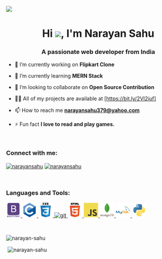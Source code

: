 <img src="https://media.giphy.com/media/SWoSkN6DxTszqIKEqv/giphy.gif" width="50%" data-canonical-src="https://media.giphy.com/media/SWoSkN6DxTszqIKEqv/giphy.gif" style="max-width:100%;">
<a target="_blank" rel="noopener noreferrer" href="https://media.giphy.com/media/SWoSkN6DxTszqIKEqv/giphy.gif"></a>
<h1 align="center">Hi <img src="https://user-images.githubusercontent.com/1303154/88677602-1635ba80-d120-11ea-84d8-d263ba5fc3c0.gif" width="28px" height="auto">, I'm Narayan Sahu</h1>
<h3 align="center">A passionate web developer from India</h3>

- 🔭 I’m currently working on **Flipkart Clone**

- 🌱 I’m currently learning **MERN Stack**

- 👯 I’m looking to collaborate on **Open Source Contribution**

- 👨‍💻 All of my projects are available at [https://bit.ly/2VI2iuf] 

- 📫 How to reach me **narayansahu379@yahoo.com**

- ⚡ Fun fact **I love to read and play games.**
<br>
<h3 align="left">Connect with me:</h3>
<p align="left">
<a href="https://dev.to/narayansahu" target="blank"><img align="center" src="https://cdn.jsdelivr.net/npm/simple-icons@3.0.1/icons/dev-dot-to.svg" alt="narayansahu" height="30" width="40" /></a>
<a href="https://linkedin.com/in/narayansahu" target="blank"><img align="center" src="https://raw.githubusercontent.com/rahuldkjain/github-profile-readme-generator/master/src/images/icons/Social/linked-in-alt.svg" alt="narayansahu" height="30" width="40" /></a>
</p>
<br>
<h3 align="left">Languages and Tools:</h3>
<p align="left"> <a href="https://getbootstrap.com" target="_blank"> <img src="https://raw.githubusercontent.com/devicons/devicon/master/icons/bootstrap/bootstrap-plain-wordmark.svg" alt="bootstrap" width="40" height="40"/> </a> <a href="https://www.cprogramming.com/" target="_blank"> <img src="https://raw.githubusercontent.com/devicons/devicon/master/icons/c/c-original.svg" alt="c" width="40" height="40"/> </a> <a href="https://www.w3schools.com/css/" target="_blank"> <img src="https://raw.githubusercontent.com/devicons/devicon/master/icons/css3/css3-original-wordmark.svg" alt="css3" width="40" height="40"/> </a> <a href="https://git-scm.com/" target="_blank"> <img src="https://www.vectorlogo.zone/logos/git-scm/git-scm-icon.svg" alt="git" width="40" height="40"/> </a> <a href="https://www.w3.org/html/" target="_blank"> <img src="https://raw.githubusercontent.com/devicons/devicon/master/icons/html5/html5-original-wordmark.svg" alt="html5" width="40" height="40"/> </a> <a href="https://developer.mozilla.org/en-US/docs/Web/JavaScript" target="_blank"> <img src="https://raw.githubusercontent.com/devicons/devicon/master/icons/javascript/javascript-original.svg" alt="javascript" width="40" height="40"/> </a> <a href="https://www.mongodb.com/" target="_blank"> <img src="https://raw.githubusercontent.com/devicons/devicon/master/icons/mongodb/mongodb-original-wordmark.svg" alt="mongodb" width="40" height="40"/> </a> <a href="https://www.mysql.com/" target="_blank"> <img src="https://raw.githubusercontent.com/devicons/devicon/master/icons/mysql/mysql-original-wordmark.svg" alt="mysql" width="40" height="40"/> </a> <a href="https://www.python.org" target="_blank"> <img src="https://raw.githubusercontent.com/devicons/devicon/master/icons/python/python-original.svg" alt="python" width="40" height="40"/> </a> </p>
<br>
<p><img align="left" src="https://github-readme-stats.vercel.app/api/top-langs?username=narayan-sahu&show_icons=true&locale=en&layout=compact" alt="narayan-sahu" /></p>
<br>
<p>&nbsp;<img align="center" src="https://github-readme-stats.vercel.app/api?username=narayan-sahu&show_icons=true&locale=en" alt="narayan-sahu" /></p>

